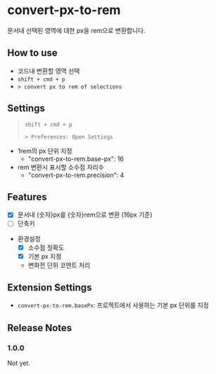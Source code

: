# convert-px-to-rem

문서내 선택된 영역에 대한 px을 rem으로 변환합니다.

## How to use

- 코드내 변환할 영역 선택
- `shift + cmd + p`
- `> convert px to rem of selections`

## Settings

> `shift + cmd + p`
>
> `> Preferences: Open Settings`

- 1rem의 px 단위 지정
  - "convert-px-to-rem.base-px": 16
- rem 변환시 표시할 소수점 자리수
  - "convert-px-to-rem.precision": 4

## Features

- [x] 문서내 {숫자}px를 {숫자}rem으로 변환 (16px 기준)
- [ ] 단축키
- 환경설정
  - [x] 소수점 정확도
  - [x] 기본 px 지정
  - 변화전 단위 코멘트 처리

## Extension Settings

- `convert-px-to-rem.basePx`: 프로젝트에서 사용하는 기본 px 단위를 지정

## Release Notes

### 1.0.0

Not yet.
